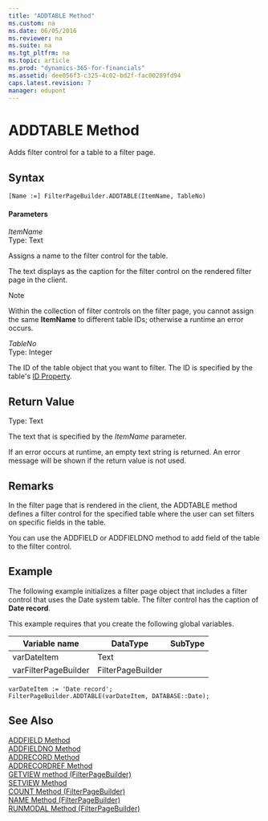 ```yaml
---
title: "ADDTABLE Method"
ms.custom: na
ms.date: 06/05/2016
ms.reviewer: na
ms.suite: na
ms.tgt_pltfrm: na
ms.topic: article
ms.prod: "dynamics-365-for-financials"
ms.assetid: dee056f3-c325-4c02-bd2f-fac00289fd94
caps.latest.revision: 7
manager: edupont
---
```

# ADDTABLE Method
Adds filter control for a table to a filter page.  

## Syntax  

```  
[Name :=] FilterPageBuilder.ADDTABLE(ItemName, TableNo)  
```  

#### Parameters  
 *ItemName*  
 Type: Text  

 Assigns a name to the filter control for the table.  

 The text displays as the caption for the filter control on the rendered filter page in the client.  

> [!NOTE]  
>  Within the collection of filter controls on the filter page, you cannot assign the same **ItemName** to different table IDs; otherwise a runtime an error occurs.  

 *TableNo*  
 Type: Integer  

 The ID of the table object that you want to filter. The ID is specified by the table's [ID Property](../devenv-ID-Property.md).  

## Return Value  
 Type: Text  

 The text that is specified by the *ItemName* parameter.  

 If an error occurs at runtime, an empty text string is returned. An error message will be shown if the return value is not used.  

## Remarks  
 In the filter page that is rendered in the client, the ADDTABLE method defines a filter control for the specified table where the user can set filters on specific fields in the table.  

 You can use the ADDFIELD or ADDFIELDNO method to add field of the table to the filter control.  

## Example  
 The following example initializes a filter page object that includes a filter control that uses the Date system table. The filter control has the caption of **Date record**.  

 This example requires that you create the following global variables.  

|Variable name|DataType|SubType|  
|-------------------|--------------|-------------|  
|varDateItem|Text||  
|varFilterPageBuilder|FilterPageBuilder||  

```  
varDateItem := 'Date record';  
FilterPageBuilder.ADDTABLE(varDateItem, DATABASE::Date);  

```  

## See Also  
 [ADDFIELD Method](devenv-ADDFIELD-Method.md)   
 [ADDFIELDNO Method](devenv-ADDFIELDNO-Method.md)   
 [ADDRECORD Method](devenv-ADDRECORD-Method.md)   
 [ADDRECORDREF Method](devenv-ADDRECORDREF-Method.md)   
 [GETVIEW method \(FilterPageBuilder\)](devenv-GETVIEW-Method-FilterPageBuilder.md)   
 [SETVIEW Method](devenv-SETVIEW-Method.md)   
 [COUNT Method \(FilterPageBuilder\)](devenv-COUNT-Method-FilterPageBuilder.md)   
 [NAME Method \(FilterPageBuilder\)](devenv-NAME-Method-FilterPageBuilder.md)   
 [RUNMODAL Method \(FilterPageBuilder\)](devenv-RUNMODAL-Method-FilterPageBuilder.md)
